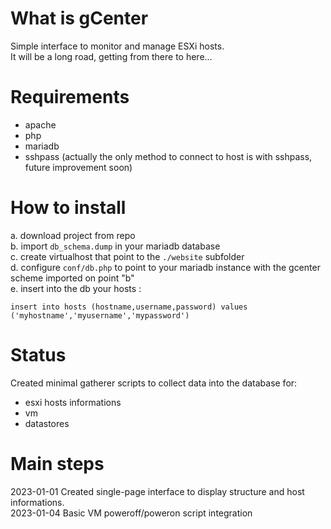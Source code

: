 # What is gCenter
Simple interface to monitor and manage ESXi hosts. <br/>
It will be a long road, getting from there to here...

# Requirements
- apache
- php
- mariadb
- sshpass  (actually the only method to connect to host is with sshpass, future improvement soon)

# How to install
a. download project from repo <br/>
b. import ```db_schema.dump``` in your mariadb database <br/>
c. create virtualhost that point to the ```./website``` subfolder <br/>
d. configure ```conf/db.php``` to point to your mariadb instance with the gcenter scheme imported on point "b" <br/>
e. insert into the db your hosts : 
   ```
   insert into hosts (hostname,username,password) values ('myhostname','myusername','mypassword')   
   ```

# Status
Created minimal gatherer scripts to collect data into the database for:
- esxi hosts informations
- vm
- datastores

# Main steps
2023-01-01 Created single-page interface to display structure and host informations.<br>
2023-01-04 Basic VM poweroff/poweron script integration


